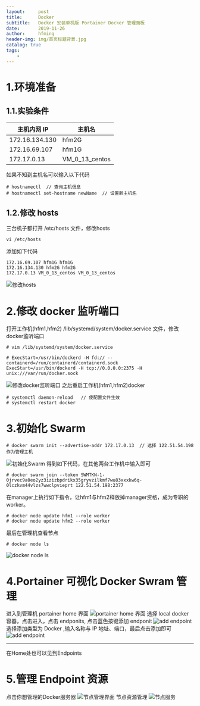 ```yaml
---
layout:     post
title:      Docker
subtitle:   Docker 安装单机版 Portainer Docker 管理面板
date:       2019-11-26
author:     hfming
header-img: img/首页标题背景.jpg
catalog: true
tags:
    - 
---
```


# 1.环境准备
## 1.1.实验条件
| 主机内网 IP | 主机名 |
|  ----    |  ----  |
| 172.16.134.130 | hfm2G |  
| 172.16.69.107 | hfm1G |
| 172.17.0.13 | VM_0_13_centos |
如果不知到主机名可以输入以下代码
```Linux
# hostnamectl  // 查询主机信息
# hostnamectl set-hostname newName  // 设置新主机名
```
## 1.2.修改 hosts
三台机子都打开 /etc/hosts 文件，修改hosts
```linux
vi /etc/hosts
```
添加如下代码
```Linux
172.16.69.107 hfm1G hfm1G
172.16.134.130 hfm2G hfm2G
172.17.0.13 VM_0_13_centos VM_0_13_centos
```
![修改hosts](https://hfm-wp.oss-cn-hangzhou.aliyuncs.com/portainer%20%E9%9D%A2%E6%9D%BF/%E4%BF%AE%E6%94%B9hosts.PNG)
# 2.修改 docker 监听端口
打开工作机(hfm1,hfm2) /lib/systemd/system/docker.service 文件，修改docker监听端口
```Linux
# vim /lib/systemd/system/docker.service
```
```Linxu
# ExecStart=/usr/bin/dockerd -H fd:// --containerd=/run/containerd/containerd.sock
ExecStart=/usr/bin/dockerd -H tcp://0.0.0.0:2375 -H unix:///var/run/docker.sock
```
![修改docker监听端口](https://hfm-wp.oss-cn-hangzhou.aliyuncs.com/portainer%20%E9%9D%A2%E6%9D%BF/%E4%BF%AE%E6%94%B9docker%E7%9B%91%E5%90%AC%E7%AB%AF%E5%8F%A3.PNG )
之后重启工作机(hfm1,hfm2)docker
```linux
# systemctl daemon-reload   // 使配置文件生效
# systemctl restart docker
```
# 3.初始化 Swarm
```Linux
# docker swarm init --advertise-addr 172.17.0.13  // 选择 122.51.54.198 作为管理主机
```
![初始化Swarm](https://hfm-wp.oss-cn-hangzhou.aliyuncs.com/portainer%20%E9%9D%A2%E6%9D%BF/%E5%88%9D%E5%A7%8B%E5%8C%96Sware.PNG)
得到如下代码，在其他两台工作机中输入即可
```Linux
# docker swarm join --token SWMTKN-1-0jrvec9a0eo2yz3izizbpdrikx35gryvzilkmf7wu83xxxkw6q-0lczkvm44vlzs7wwclpvieprt 122.51.54.198:2377
```
在manager上执行如下指令，让hfm1与hfm2释放掉manager资格，成为专职的worker。
```Linux
# docker node update hfm1 --role worker
# docker node update hfm2 --role worker
```
最后在管理机查看节点
```Linxu
# docker node ls
```
![docker node ls](https://hfm-wp.oss-cn-hangzhou.aliyuncs.com/portainer%20%E9%9D%A2%E6%9D%BF/docker%20node%20ls.PNG)
# 4.Portainer 可视化 Docker Swram 管理
进入到管理机 portainer home 界面
![portainer home 界面](https://hfm-wp.oss-cn-hangzhou.aliyuncs.com/portainer%20%E9%9D%A2%E6%9D%BF/portainer%20home.PNG)
选择 local docker 容器，点击进入，点击 endponits, 点击蓝色按键添加 endponit
![add endpoint](https://hfm-wp.oss-cn-hangzhou.aliyuncs.com/portainer%20%E9%9D%A2%E6%9D%BF/portainer%20add%20endpoint.PNG)
选择添加类型为 Docker ,输入名称与 IP 地址、端口，最后点击添加即可
![add endpoint](https://hfm-wp.oss-cn-hangzhou.aliyuncs.com/portainer%20%E9%9D%A2%E6%9D%BF/portainer%20%E6%B7%BB%E5%8A%A0endponit.PNG)
***
在Home处也可以见到Endpoints
# 5.管理 Endpoint 资源

点击你想管理的Docker服务器
![节点管理界面](https://hfm-wp.oss-cn-hangzhou.aliyuncs.com/portainer%20%E9%9D%A2%E6%9D%BF/swarm%20%E8%8A%82%E7%82%B9%E7%AE%A1%E7%90%86.PNG)
节点资源管理
![节点服务](https://hfm-wp.oss-cn-hangzhou.aliyuncs.com/portainer%20%E9%9D%A2%E6%9D%BF/swarm%20%E8%8A%82%E7%82%B9%E6%9C%8D%E5%8A%A1.PNG)